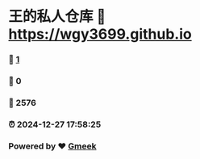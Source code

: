 # 王的私人仓库 :link: https://wgy3699.github.io 
### :page_facing_up: [1](https://wgy3699.github.io/tag.html) 
### :speech_balloon: 0 
### :hibiscus: 2576 
### :alarm_clock: 2024-12-27 17:58:25 
### Powered by :heart: [Gmeek](https://github.com/Meekdai/Gmeek)
